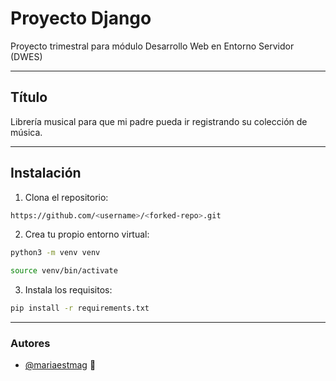 
# **Proyecto Django**

Proyecto trimestral para módulo Desarrollo Web en Entorno Servidor (DWES)

***
## **Título**
 Librería musical para que mi padre pueda ir registrando su colección de música.

***  

## **Instalación**

1) Clona el repositorio:  
   
  ```bash 
  https://github.com/<username>/<forked-repo>.git
  ```

2) Crea tu propio entorno virtual:

```bash 
python3 -m venv venv

source venv/bin/activate
  ```

3) Instala los requisitos:

```bash
pip install -r requirements.txt
```

***

### Autores  
* [@mariaestmag](https://www.github.com/mariaestmag) 👋

